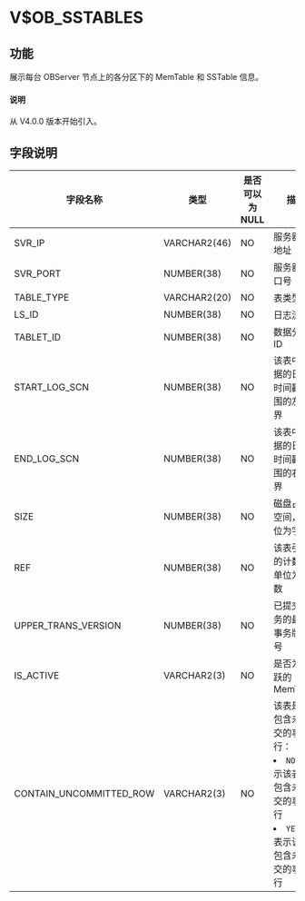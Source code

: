 # V$OB_SSTABLES

## 功能

展示每台 OBServer 节点上的各分区下的 MemTable 和 SSTable 信息。

<main id="notice" type='explain'>
  <h4>说明</h4>
  <p>从 V4.0.0 版本开始引入。</p>
</main>

## 字段说明

|          字段名称           |      类型       | 是否可以为 NULL |                                                                                 描述                                                                                 |
|-------------------------|---------------|------------|------------------------------|
| SVR_IP                  | VARCHAR2(46)  | NO         | 服务器 IP 地址                                                                       |
| SVR_PORT                | NUMBER(38)    | NO         | 服务器端口号                                                                          |
| TABLE_TYPE              | VARCHAR2(20)         | NO         | 表类型                                                                                |
| LS_ID                   | NUMBER(38)    | NO         | 日志流 ID                                                                          |
| TABLET_ID               | NUMBER(38)    | NO         | 数据分片 ID                                                                         |
| START_LOG_SCN            | NUMBER(38)    | NO         | 该表中数据的日志时间戳范围的左边界                                                               |
| END_LOG_SCN              | NUMBER(38)    | NO         | 该表中数据的日志时间戳范围的右边界                                                               |
| SIZE                    | NUMBER(38)    | NO         | 磁盘占用空间，单位为字节                                                                           |
| REF                     | NUMBER(38)    | NO         | 该表引用的计数，单位为个数                                                                         |
| UPPER_TRANS_VERSION     | NUMBER(38)    | NO         | 已提交事务的最大事务版本号                   |
| IS_ACTIVE               | VARCHAR2(3)   | NO         | 是否为活跃的 MemTable |
| CONTAIN_UNCOMMITTED_ROW | VARCHAR2(3)   | NO         | 该表是否包含未提交的事务行： <li> `NO`：表示该表不包含未提交的事务行   <li> `YES`：表示该表包含未提交的事务行    |
